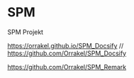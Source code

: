 # SPM
SPM Projekt

https://orrakel.github.io/SPM_Docsify // 
https://github.com/Orrakel/SPM_Docsify


https://github.com/Orrakel/SPM_Remark

